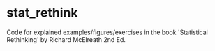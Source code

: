 # stat_rethink
Code for explained examples/figures/exercises in the book 'Statistical Rethinking' by Richard McElreath 2nd Ed.


